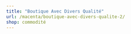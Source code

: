 ```yaml
---
title: "Boutique Avec Divers Qualité"
url: /macenta/boutique-avec-divers-qualite-2/
shop: commodité
---
```


